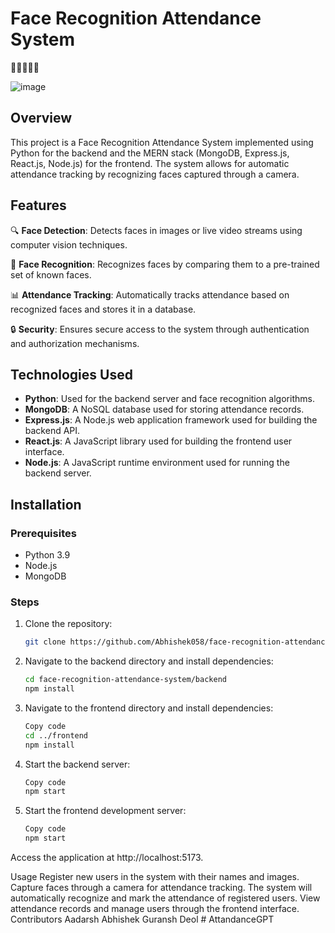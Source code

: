 # Face Recognition Attendance System

👨‍🏫📸👩‍💻

![image](https://github.com/Abhishek058/Attendance-GPT/assets/101443776/6cb833e3-aafe-41a6-b0ce-fcd149f138d7)

## Overview

This project is a Face Recognition Attendance System implemented using Python for the backend and the MERN stack (MongoDB, Express.js, React.js, Node.js) for the frontend. The system allows for automatic attendance tracking by recognizing faces captured through a camera.

## Features

🔍 **Face Detection**: Detects faces in images or live video streams using computer vision techniques.

🔄 **Face Recognition**: Recognizes faces by comparing them to a pre-trained set of known faces.

📊 **Attendance Tracking**: Automatically tracks attendance based on recognized faces and stores it in a database.

🔒 **Security**: Ensures secure access to the system through authentication and authorization mechanisms.

## Technologies Used

- **Python**: Used for the backend server and face recognition algorithms.
- **MongoDB**: A NoSQL database used for storing attendance records.
- **Express.js**: A Node.js web application framework used for building the backend API.
- **React.js**: A JavaScript library used for building the frontend user interface.
- **Node.js**: A JavaScript runtime environment used for running the backend server.

## Installation

### Prerequisites

- Python 3.9
- Node.js
- MongoDB

### Steps

1. Clone the repository:

   ```bash
   git clone https://github.com/Abhishek058/face-recognition-attendance-system.git
2. Navigate to the backend directory and install dependencies:

    ```bash
    cd face-recognition-attendance-system/backend
    npm install
3. Navigate to the frontend directory and install dependencies:

    ```bash
    Copy code
    cd ../frontend
    npm install

4. Start the backend server:

    ```bash
    Copy code
    npm start

5. Start the frontend development server:

    ```bash
    Copy code
    npm start

Access the application at http://localhost:5173.

Usage
Register new users in the system with their names and images.
Capture faces through a camera for attendance tracking.
The system will automatically recognize and mark the attendance of registered users.
View attendance records and manage users through the frontend interface.
Contributors
Aadarsh
Abhishek
Guransh Deol
#   A t t a n d a n c e G P T  
 